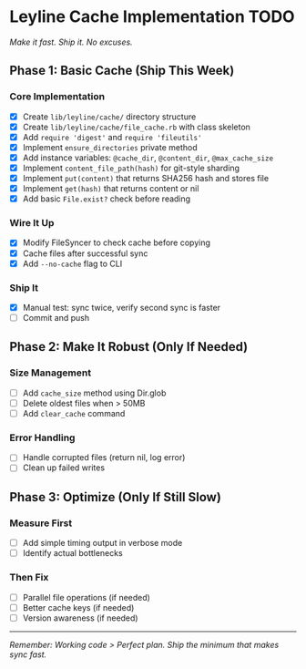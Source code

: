 # Leyline Cache Implementation TODO

*Make it fast. Ship it. No excuses.*

## Phase 1: Basic Cache (Ship This Week)

### Core Implementation
- [x] Create `lib/leyline/cache/` directory structure
- [x] Create `lib/leyline/cache/file_cache.rb` with class skeleton
- [x] Add `require 'digest'` and `require 'fileutils'`
- [x] Implement `ensure_directories` private method
- [x] Add instance variables: `@cache_dir`, `@content_dir`, `@max_cache_size`
- [x] Implement `content_file_path(hash)` for git-style sharding
- [x] Implement `put(content)` that returns SHA256 hash and stores file
- [x] Implement `get(hash)` that returns content or nil
- [x] Add basic `File.exist?` check before reading

### Wire It Up
- [x] Modify FileSyncer to check cache before copying
- [x] Cache files after successful sync
- [x] Add `--no-cache` flag to CLI

### Ship It
- [x] Manual test: sync twice, verify second sync is faster
- [ ] Commit and push

## Phase 2: Make It Robust (Only If Needed)

### Size Management
- [ ] Add `cache_size` method using Dir.glob
- [ ] Delete oldest files when > 50MB
- [ ] Add `clear_cache` command

### Error Handling
- [ ] Handle corrupted files (return nil, log error)
- [ ] Clean up failed writes

## Phase 3: Optimize (Only If Still Slow)

### Measure First
- [ ] Add simple timing output in verbose mode
- [ ] Identify actual bottlenecks

### Then Fix
- [ ] Parallel file operations (if needed)
- [ ] Better cache keys (if needed)
- [ ] Version awareness (if needed)

---

*Remember: Working code > Perfect plan. Ship the minimum that makes sync fast.*
